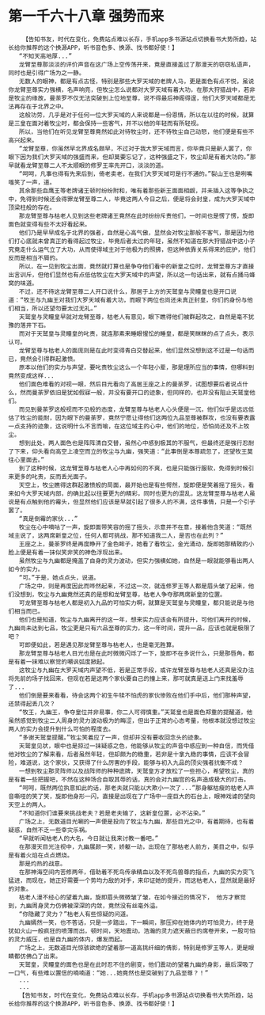 # 第一千六十八章 强势而来
        【告知书友，时代在变化，免费站点难以长存，手机app多书源站点切换看书大势所趋，站长给你推荐的这个换源APP，听书音色多、换源、找书都好使！】
       “不知天高地厚...”
       龙臂至尊那淡淡的评价声音在这广场上空传荡开来，竟是直接盖过了那漫天的窃窃私语声，同时也是引得广场为之一静。
       无数人的眼神，都是有点古怪，特别是那些大罗天域的老牌人马，更是面色有点不悦，虽说你龙臂至尊实力强横，名声响亮，但牧尘怎么说都对大罗天域有着大功，在那大狩猎战中，若非是牧尘的缘故，曼荼罗不仅无法突破到上位地至尊，说不得最后神阁得逞，他们大罗天域都是无法再存在于北界之中。
       这般功劳，几乎是对于任何一位大罗天域的人来说都是一份恩情，所以在以往的时候，就算是三皇在面对着牧尘时，都会保持一些客气，并不以他的年轻而有所轻视。
       所以，当他们在听见龙臂至尊竟然如此对待牧尘时，还不待牧尘自己动怒，他们便是有些不高兴起来。
       “龙臂至尊，你虽然早北界成名颇早，不过对于我大罗天域而言，你毕竟只是新人罢了，你眼下因为我们大罗天域的强盛而来，但却莫要忘记了，这种强盛之下，牧尘却是有着大功的。”那早就看龙臂至尊二人不太顺眼的修罗王率先开口，淡淡的道。
       “呵呵，凡事也得有先来后到，倚老卖老，在我们大罗天域可是行不通的。”裂山王也是咧嘴嗤笑了一声，道。
       其余那些血鹰王等老牌诸王顿时纷纷附和，唯有着那些新王面面相觑，并未插入这等争执之中，免得到时候还会得罪龙臂至尊二人，毕竟这两人今日之后，便是将会封皇，成为大罗天域中顶梁柱般的存在。
       那龙臂至尊与枯老人见到这些老牌诸王竟然在此时纷纷斥责他们，一时间也是愣了愣，旋即面色就变得有些不太好看起来。
       他们乃是早早成名于北界的强者，自然是心高气傲，显然会对牧尘那般不客气，那是因为他们打心底就未曾真正的看得起过牧尘，毕竟后者太过的年轻，虽然不知道在那大狩猎战中这小子究竟走什么运气立了大功，从而使得域主对于他极为的照拂，但这种依靠关系得来的庇护，他们反而是相当不屑的。
       所以，在一见到牧尘出面，竟然就打算也是争夺他们看中的新皇之位时，龙臂至尊方才直接出言训斥，但他们显然也有点低估牧尘在大罗天域中的声望，所以这一句话出来，就有点捅马蜂窝的味道。
       不过，还不待这龙臂至尊二人开口说什么，那居于上方的天鹫皇与灵瞳皇也是开口说道：“牧王与九幽王对我们大罗天域有着大功，而眼下两位也尚还未真正封皇，你们的身份与他们相当，所以还望勿要太过无礼。”
       天鹫皇与灵瞳皇早就对龙臂至尊，枯老人有意见，眼下瞧得他们被群起攻之，自然是毫不犹豫的落井下石。
       而对于天鹫皇与灵瞳皇的叱责，就连那素来睡眼惺忪的睡皇，都是笑眯眯的点了点头，表示认可。
       龙臂至尊与枯老人的面庞则是在此时变得青白交替起来，他们显然没想到这不过是一句话而已，竟然会引得群起激愤。
       原本以他们的实力与声望，要叱责牧尘这么一个年轻小辈，那是理所应当的事情，但哪料到竟然变成这样...
       他们面色难看的对视一眼，然后目光看向了高居王座之上的曼荼罗，试图想要后者说点什么，然而曼荼罗依旧是犹如假寐一般，并没有要开口的迹象，但同样的，也并没有阻止天鹫皇他们。
       而见到曼荼罗这般视而不见般的态度，龙臂至尊与枯老人心头便是一沉，他们似乎是远远低估了牧尘的能耐，因为眼下的曼荼罗，竟然宁愿让得他们这两位九品至尊被群攻，也没有要表露一点支持的迹象，这说明什么不言而喻，在这位域主的心中，他们的地位，恐怕尚还及不上牧尘。
       想到此处，两人面色也是阵阵清白交替，虽然心中感到极其的不服气，但最终还是强行忍耐了下来，仰头看向高空上凌空而立的牧尘与九幽，强笑道：“此事倒是本尊疏忽了，还望牧王莫往心里面去。”
       到了这种时候，这龙臂至尊与枯老人心中再如何的不爽，也是只能强行服软，免得到时候引来更多的叱责，反而丢光面子。
       天空上，牧尘瞧得这群起激愤般的局面，最开始也是有些愕然，旋即便是笑着摇了摇头，看来如今大罗天域内部，的确比起以往要更为的精彩，同时也更为的混乱，这龙臂至尊与枯老人虽说是有点触到他的霉头，但显然他们应该是早就引起了很多人的不满，这件事情，只是一个引子罢了。
       “真是倒霉的家伙...”
       牧尘在心中嘀咕了一声，旋即面带笑容的摇了摇头，示意并不在意，接着他含笑道：“既然域主说了，这两席新皇之位，任何人都可挑战，那不知道我二人，是否也在此列？”
       王座之上，曼荼罗终是再度睁开了金色眸子，她看了看牧尘，金光涌动，旋即她那精致的小脸上便是有着一抹似笑非笑的神色浮现出来。
       虽然牧尘与九幽都是掩盖了自身的灵力波动，但实力强横如她，自然是一眼就能够看出两人如今的实力。
       “可。”于是，她点点头，说道。
       广场之中，则是再度因此而哗然起来，不过这一次，就连修罗王等人都是眉头皱了起来，他们没想到，牧尘与九幽竟然还真的是想和龙臂至尊，枯老人争夺那两席新皇的位置。
       可龙臂至尊与枯老人都是初入九品的可怕实力啊，就算是天鹫皇与灵瞳皇，都只能说是与他们相当而已。
       他们也是知道，牧尘与九幽离开的这一年，想来实力应该会有所提升，可他们离开的时候，九幽尚未达到七品，牧尘更是只有六品至尊的实力，这一年时间，提升一品，应该也就是极限了吧？
       可即便如此，若是遇见那龙臂至尊与枯老人，也是毫无胜算。
       那龙臂至尊与枯老人目光也是在此时微微闪烁了一下，旋即不在多说什么，只是那唇角，都是有着一抹难以察觉的嘲讽弧度掀起。
       这牧尘与九幽在大罗天域内声望不低，若是正常手段，或许龙臂至尊与枯老人还真是没办法将先前的场子找回来，但现在若是这两个家伙要自己的撞上来，那可就真是送上门来找羞辱了...
       他们倒是要来看看，待会这两个初生牛犊不怕虎的家伙惨败在他们手中后，他们那种声望，还禁得起丢几次？
       “牧王，九幽王，争夺皇位并非易事，你二人可得慎重。”天鹫皇也是面色郑重的提醒道，他虽然感觉到牧尘二人周身的灵力波动极为的晦涩，但出于正常的心态考量，他根本就没想过牧尘两人的实力会提升到什么可怕的程度去。
       “多谢天鹫皇提醒。”牧尘笑着应了一声，但却并没有要收回念头的迹象。
       天鹫皇见状，眼中也是掠过一抹疑惑之色，他能够从牧尘的声音中感应到一种自信，而凭借他对牧尘的了解来看，后者虽然年轻，但却颇为的稳重，若非是十拿九稳的事情，应该不会冒险，难道说，这个家伙，又获得了什么厉害的手段，能够与初入九品的顶尖强者抗衡不成？
       一想到牧尘那灵阵师以及战阵师的种种底牌，天鹫皇方才放松了一些担心，希望牧尘，真的是有着一些把握吧，不然在这种场合自取其辱的话，真的会对九幽宫的名声造成极大的打击。
       “呵呵，既然两位执意如此的话，那老夫就只能以大欺小一次了...”那身躯枯瘦的枯老人声音嘶哑的笑了笑，旋即他身形一闪，直接是出现在了广场中一座巨大的石台上，眼神戏谑的望向天空上的两人。
       “不知道你们谁要来挑战老夫？若是老夫输了，这新皇位置，必不沾染。”
       广场之上，无数道目光唰的一声便是投向了牧尘与九幽，那些目光之中，有着期待，也有着疑惑，自然不乏一些幸灾乐祸。
       “早就听闻枯老人的大名，今日就让我来讨教一番吧。”
       在那漫天目光注视中，九幽展颜一笑，娇躯一动，出现在了那枯老人前方，美目之中，似乎是有着火焰在点点燃烧。
       那是灼热的战意。
       在那神海空间内苦修两年，借助着不死鸟传承精血以及不死鸟兽尊的指点，九幽的实力突飞猛进，而现在，她正好需要一个势均力敌的对手，来印证她的提升，而这枯老人，显然就是最好的对象。
       枯老人漫不经心的望着九幽，旋即眉头微微皱了皱，在如今接近的情况下， 他方才察觉到，九幽周身灵力仿佛被深深的内敛，竟然没有丝毫外溢。
       “你隐藏了灵力？”枯老人有些惊疑的问道。
       九幽嫣然一笑，也不答话，只是一步踏出，下一瞬间，那压抑在她体内的可怕灵力，终于是犹如火山一般疯狂的喷薄而出，顿时间，天地震动，浩瀚的灵力遮天蔽日的席卷开来，一股可怕的灵力威压，也是自九幽的体内，爆发而起。
       广场之上，无数道目光惊骇欲绝的望着那一道高挑纤细的倩影，特别是修罗王等人，更是眼睛都仿佛凸了出来。
       天鹫皇，灵瞳皇的面色也是在此时忍不住的剧变，他们震动的望着九幽的身影，最后深吸了一口气，有些难以置信的喃喃道：“她...她竟然也是突破到了九品至尊？！”
       ...
       ...
       【告知书友，时代在变化，免费站点难以长存，手机app多书源站点切换看书大势所趋，站长给你推荐的这个换源APP，听书音色多、换源、找书都好使！】